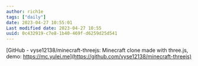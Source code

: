 ```yaml
---
author: rich1e
tags: ["daily"]
date: 2023-04-27 10:55:01
Last modified date: 2023-04-27 10:55
uuid: 0c432919-c7e8-1b40-469f-d6259d25d541
---
```


[GitHub - vyse12138/minecraft-threejs: Minecraft clone made with three.js, demo: https://mc.yulei.me](https://github.com/vyse12138/minecraft-threejs)